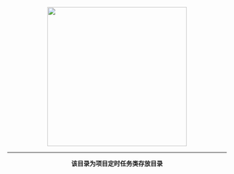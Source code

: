 <p style="text-align: center">
    <a href="https://www.cdhaichuang.com" target="_blank">
        <img width="320" src="https://dev.haichuang.pro/java/haichuangframework/devdoc/logo_info.png">
    </a>
</p>

<hr/>
<p style="text-align: center">
    <b>该目录为项目定时任务类存放目录</b>
</p>
